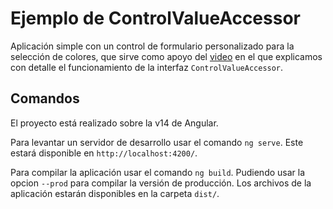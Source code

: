 # Ejemplo de ControlValueAccessor

Aplicación simple con un control de formulario personalizado para la selección de colores, que sirve como apoyo del [video](https://youtu.be/TjfP7bgU2MY) en el que explicamos con detalle el funcionamiento de la interfaz `ControlValueAccessor`.

## Comandos

El proyecto está realizado sobre la v14 de Angular.

Para levantar un servidor de desarrollo usar el comando `ng serve`. Este estará disponible en `http://localhost:4200/`.

Para compilar la aplicación usar el comando `ng build`. Pudiendo usar la opcion `--prod` para compilar la versión de producción. Los archivos de la aplicación estarán disponibles en la carpeta `dist/`.
